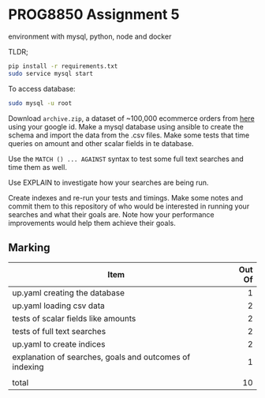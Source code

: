 # PROG8850 Assignment 5
environment with mysql, python, node and docker

TLDR;

```bash
pip install -r requirements.txt
sudo service mysql start
```

To access database:

```bash
sudo mysql -u root
```

Download `archive.zip`, a dataset of ~100,000 ecommerce orders from [here](https://www.kaggle.com/datasets/olistbr/brazilian-ecommerce?resource=download) using your google id. Make a mysql database using ansible to create the schema and import the data from the .csv files. Make some tests that time queries on amount and other scalar fields in te database.

Use the `MATCH () ... AGAINST` syntax to test some full text searches and time them as well.

Use EXPLAIN to investigate how your searches are being run.

Create indexes and re-run your tests and timings. Make some notes and commit them to this repository of who would be interested in running your searches and what their goals are. Note how your performance improvements would help them achieve their goals.

## Marking

|Item|Out Of|
|--|--:|
|up.yaml creating the database|1|
|up.yaml loading csv data|2|
|tests of scalar fields like amounts|2|
|tests of full text searches|2|
|up.yaml to create indices|2|
|explanation of searches, goals and outcomes of indexing|1|
|||
|total|10|
